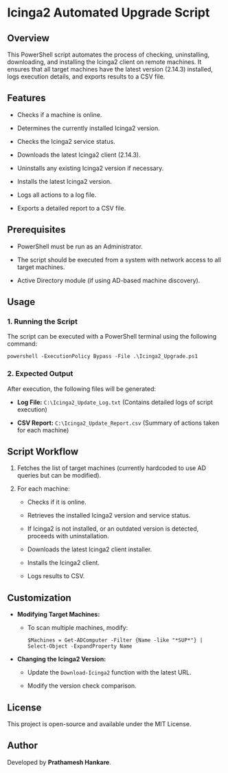 Icinga2 Automated Upgrade Script
================================

Overview
--------

This PowerShell script automates the process of checking, uninstalling, downloading, and installing the Icinga2 client on remote machines. It ensures that all target machines have the latest version (2.14.3) installed, logs execution details, and exports results to a CSV file.

Features
--------

-   Checks if a machine is online.

-   Determines the currently installed Icinga2 version.

-   Checks the Icinga2 service status.

-   Downloads the latest Icinga2 client (2.14.3).

-   Uninstalls any existing Icinga2 version if necessary.

-   Installs the latest Icinga2 version.

-   Logs all actions to a log file.

-   Exports a detailed report to a CSV file.

Prerequisites
-------------

-   PowerShell must be run as an Administrator.

-   The script should be executed from a system with network access to all target machines.

-   Active Directory module (if using AD-based machine discovery).

Usage
-----

### 1\. Running the Script

The script can be executed with a PowerShell terminal using the following command:

```
powershell -ExecutionPolicy Bypass -File .\Icinga2_Upgrade.ps1
```

### 2\. Expected Output

After execution, the following files will be generated:

-   **Log File:** `C:\Icinga2_Update_Log.txt` (Contains detailed logs of script execution)

-   **CSV Report:** `C:\Icinga2_Update_Report.csv` (Summary of actions taken for each machine)

Script Workflow
---------------

1.  Fetches the list of target machines (currently hardcoded to use AD queries but can be modified).

2.  For each machine:

    -   Checks if it is online.

    -   Retrieves the installed Icinga2 version and service status.

    -   If Icinga2 is not installed, or an outdated version is detected, proceeds with uninstallation.

    -   Downloads the latest Icinga2 client installer.

    -   Installs the Icinga2 client.

    -   Logs results to CSV.

Customization
-------------

-   **Modifying Target Machines:**

    -   To scan multiple machines, modify:

        ```
        $Machines = Get-ADComputer -Filter {Name -like "*SUP*"} | Select-Object -ExpandProperty Name
        ```

-   **Changing the Icinga2 Version:**

    -   Update the `Download-Icinga2` function with the latest URL.

    -   Modify the version check comparison.

License
-------

This project is open-source and available under the MIT License.

Author
------

Developed by **Prathamesh Hankare**.

